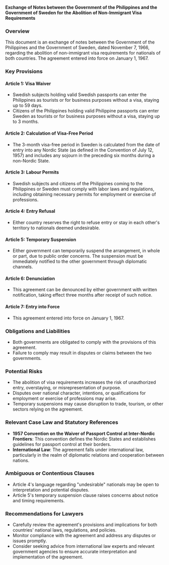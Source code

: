 **Exchange of Notes between the Government of the Philippines and the Government of Sweden for the Abolition of Non-Immigrant Visa Requirements**

### Overview

This document is an exchange of notes between the Government of the Philippines and the Government of Sweden, dated November 7, 1966, regarding the abolition of non-immigrant visa requirements for nationals of both countries. The agreement entered into force on January 1, 1967.

### Key Provisions

#### Article 1: Visa Waiver

* Swedish subjects holding valid Swedish passports can enter the Philippines as tourists or for business purposes without a visa, staying up to 59 days.
* Citizens of the Philippines holding valid Philippine passports can enter Sweden as tourists or for business purposes without a visa, staying up to 3 months.

#### Article 2: Calculation of Visa-Free Period

* The 3-month visa-free period in Sweden is calculated from the date of entry into any Nordic State (as defined in the Convention of July 12, 1957) and includes any sojourn in the preceding six months during a non-Nordic State.

#### Article 3: Labour Permits

* Swedish subjects and citizens of the Philippines coming to the Philippines or Sweden must comply with labor laws and regulations, including obtaining necessary permits for employment or exercise of professions.

#### Article 4: Entry Refusal

* Either country reserves the right to refuse entry or stay in each other's territory to nationals deemed undesirable.

#### Article 5: Temporary Suspension

* Either government can temporarily suspend the arrangement, in whole or part, due to public order concerns. The suspension must be immediately notified to the other government through diplomatic channels.

#### Article 6: Denunciation

* This agreement can be denounced by either government with written notification, taking effect three months after receipt of such notice.

#### Article 7: Entry into Force

* This agreement entered into force on January 1, 1967.

### Obligations and Liabilities

* Both governments are obligated to comply with the provisions of this agreement.
* Failure to comply may result in disputes or claims between the two governments.

### Potential Risks

* The abolition of visa requirements increases the risk of unauthorized entry, overstaying, or misrepresentation of purpose.
* Disputes over national character, intentions, or qualifications for employment or exercise of professions may arise.
* Temporary suspensions may cause disruption to trade, tourism, or other sectors relying on the agreement.

### Relevant Case Law and Statutory References

* **1957 Convention on the Waiver of Passport Control at Inter-Nordic Frontiers**: This convention defines the Nordic States and establishes guidelines for passport control at their borders.
* **International Law**: The agreement falls under international law, particularly in the realm of diplomatic relations and cooperation between nations.

### Ambiguous or Contentious Clauses

* Article 4's language regarding "undesirable" nationals may be open to interpretation and potential disputes.
* Article 5's temporary suspension clause raises concerns about notice and timing requirements.

### Recommendations for Lawyers

* Carefully review the agreement's provisions and implications for both countries' national laws, regulations, and policies.
* Monitor compliance with the agreement and address any disputes or issues promptly.
* Consider seeking advice from international law experts and relevant government agencies to ensure accurate interpretation and implementation of the agreement.